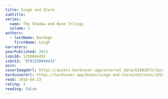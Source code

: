 ```yaml
---
title: Siege and Storm
subtitle:
series:
  name: The Shadow and Bone Trilogy
  volume: 2
authors:
  - lastName: Bardugo
    firstName: Leigh
narrators:
yearPublished: 2013
isbn10: 125004443X
isbn13: '9781250044433'
asin:
coverImageUrl: https://assets.hardcover.app/external_data/61082073/1acae8dbb62fdda4f441279e56a8175c8f50ef61.jpeg
hardcoverUrl: https://hardcover.app/books/siege-and-storm/editions/19109040
read: 2018-04-23
rating: 3
reading: false
---
```

